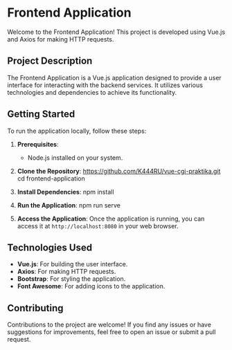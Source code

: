 # Frontend Application

Welcome to the Frontend Application! This project is developed using Vue.js and Axios for making HTTP requests.

## Project Description

The Frontend Application is a Vue.js application designed to provide a user interface for interacting with the backend
services. It utilizes various technologies and dependencies to achieve its functionality.

## Getting Started

To run the application locally, follow these steps:

1. **Prerequisites**:
    - Node.js installed on your system.

2. **Clone the Repository**:
   https://github.com/K444RU/vue-cgi-praktika.git
   cd frontend-application

3. **Install Dependencies**:
   npm install


4. **Run the Application**:
   npm run serve


5. **Access the Application**:
   Once the application is running, you can access it at `http://localhost:8080` in your web browser.

## Technologies Used

- **Vue.js**: For building the user interface.
- **Axios**: For making HTTP requests.
- **Bootstrap**: For styling the application.
- **Font Awesome**: For adding icons to the application.

## Contributing

Contributions to the project are welcome! If you find any issues or have suggestions for improvements, feel free to open an issue or submit a pull request.

